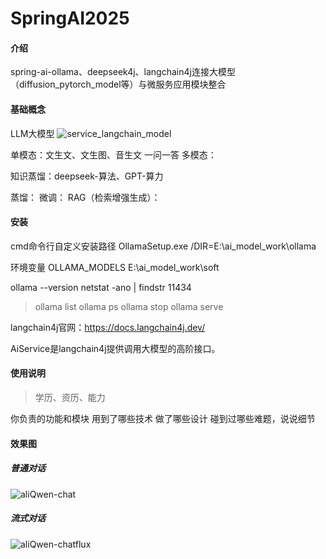 # SpringAI2025

#### 介绍
spring-ai-ollama、deepseek4j、langchain4j连接大模型（diffusion_pytorch_model等）与微服务应用模块整合

#### 基础概念
LLM大模型
![service_langchain_model](deepseek4j/src/main/resources/image/service_langchain_model.png)

单模态：文生文、文生图、音生文 一问一答
多模态：

知识蒸馏：deepseek-算法、GPT-算力

蒸馏：
微调：
RAG（检索增强生成）：

#### 安装

cmd命令行自定义安装路径
OllamaSetup.exe /DIR=E:\ai_model_work\ollama

环境变量
OLLAMA_MODELS
E:\ai_model_work\soft

ollama --version
netstat -ano | findstr 11434

> ollama list
> ollama ps
> ollama stop
> ollama serve

langchain4j官网：https://docs.langchain4j.dev/

AiService是langchain4j提供调用大模型的高阶接口。



#### 使用说明

> 学历、资历、能力

你负责的功能和模块
用到了哪些技术
做了哪些设计
碰到过哪些难题，说说细节

#### 效果图
##### 普通对话
![aliQwen-chat](https://springai2025.oss-cn-shanghai.aliyuncs.com/langchain4j/aliQwen-chat.gif)

##### 流式对话
![aliQwen-chatflux](https://springai2025.oss-cn-shanghai.aliyuncs.com/langchain4j/aliQwen-chatflux.gif)
